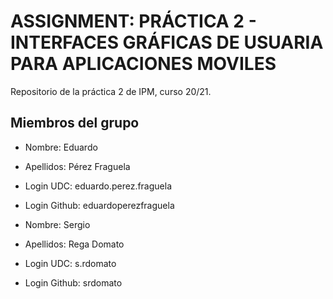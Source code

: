 # ASSIGNMENT: PRÁCTICA 2 - INTERFACES GRÁFICAS DE USUARIA PARA APLICACIONES MOVILES

Repositorio de la práctica 2 de IPM, curso 20/21.

## Miembros del grupo

  * Nombre: Eduardo 
  * Apellidos: Pérez Fraguela
  * Login UDC: eduardo.perez.fraguela
  * Login Github: eduardoperezfraguela
  
  * Nombre: Sergio
  * Apellidos: Rega Domato
  * Login UDC: s.rdomato
  * Login Github: srdomato

